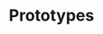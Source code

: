 ---
title: Prototypes
subtitle: ''

# Listing view
view: compact
columns: '1'

sort_by: 'Date'
sort_ascending: false

# Optional banner image (relative to `assets/media/` folder).
banner:
  caption: ''
  image: ''
---
